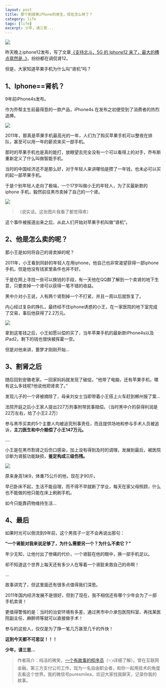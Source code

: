 ```yaml
---
layout: post
title: 那个割肾换iPhone的男生，现在怎么样了？
category: life
tags: [life]
excerpt: 少年，请三思...
---
```


![](http://favorites.ren/assets/images/2020/it/geshen/geshen01.jpg) 

昨天晚上iphone12发布，写了文章[《支持北斗、5G 的 Iphone12 来了，最大的槽点竟然是..》](https://mp.weixin.qq.com/s/n1OHZKwaDAdYe8sntUSHPQ)，纷纷都在调侃肾12。

但是，大家知道苹果手机为什么叫“肾机”吗？

## 1、Iphone==肾机？

9年前iPhone4s发布。

作为乔帮主生前最得意的一款产品，iPhone4s 在发布之初便受到了消费者的热烈追捧。

![](http://favorites.ren/assets/images/2020/it/geshen/geshen02.jpg) 

2011年，那真是苹果手机最高光的一年，人们为了购买苹果手机可以整夜在排队，甚至可以用一年的薪资来买一部手机。

那时的苹果手机也是真的能打，放眼望去完全没有一个可以看得上的对手，乔布斯重新定义了什么叫做智能手机。

当时的中国经济还不是那么好，对于年轻人来讲哪怕是攒了一年钱，也未必可以买的起一部苹果手机。

于是个别年轻人走向了极端，一个17岁叫做小王的年轻人，为了买最新款的 iphone 手机，毅然前往黑市卖掉了自己的一个肾。

![](http://favorites.ren/assets/images/2020/it/geshen/geshen03.jpg) 

>（说实话，这张图片我看了都觉得疼）

这个事件被报道出来之后，从此人们开始对苹果手机叫做“肾机”。

## 2、他是怎么卖的呢？

那小王是如何将自己的肾卖掉的呢？

2011年，小王看到同龄的年轻人在用iphone，他自己也非常渴望获得一部iphone手机，但是他没有钱家里条件也并不好。

于是在网上寻找一些可以换钱的手段，有一天他在QQ群了解到一个卖肾的地下生意，只要卖掉一个肾可以获得一笔不错的收益。

黑中介对小王说，人有两个肾割掉一个不打紧，并且一周以后就恢复了。

内心经过复杂的挣扎，最终经不住iphone诱惑的小王，在一家医院的地下室完成了交易，事后他获得了2.2万元。

![](http://favorites.ren/assets/images/2020/it/geshen/geshen04.jpg) 

拿到这笔钱之后，小王如愿以偿的买了，当年苹果手机的最新款iPhone4s以及iPad2，剩下的钱也很快被挥霍一空。

但是对他来讲，噩梦才刚刚开始...

## 3、割肾之后

随后回到安徽老家。一回家妈妈就发现了破绽。“他带了电脑，还有苹果手机，哪有这么多钱呢?他说他把肾卖了。”

发现儿子的一个肾被摘除了，母亲刘女士当即带着小王搭上火车赶到郴州报了案...

法院开庭之后小王家人提出227万刑事附带民事赔偿。（当时黑中介的获得利润是22万左右，给了小王2.2万）

参与黑市买卖的5个主要人均被追究刑事责任，而且提供场地和参与手术人员被追诉，**主刀医生和中介赔偿了小王147万元。**

....

小王是在黑市割肾之后伤口感染，加上没有得到及时的调理，发展到最后，被医院诊断为肾脏功能缺损，**鉴定构成三级伤残。**

![](http://favorites.ren/assets/images/2020/it/geshen/geshen05.jpg) 

原来身高1米9，体重75公斤的他，现在才90斤。

早已卧床不起，生活不能自理，而不得不早就断了学业，每天在家父母照顾，什么也不能做的他只能在床上刷刷手机。

如今只能靠药物维持生活...

## 4、最后

如果时光可以倒流到9年前，这个男孩子一定不会再说出那句：

**“一个肾脏对我来说足够了，为什么需要另一个？为什么不卖它？”**

年少无知，让他付出了惨痛的代价，一个肾脏在他的眼中，换一部手机足以。

却不知道这个世界上每天还有多少人在等着一个肾脏来救自己的命啊！

...

故事讲完了，但这里面还有很多点值得我们深思。

2011年国内经济发展不是很好，但到了现在，我不相信还有哪个少年会为了一部手机卖肾！

更值得警惕的是：当时的治安环境有多差，通过黑市中介承包医院科室、再找某医院副主任、麻醉师等就可以直接做手术！

参与的这些人，仅仅是为了挣一笔几万甚至几千的外快！

**这到今天都不可思议！！！**

**少年，请三思...**

>作者简介：纯洁的微笑，[一个有故事的程序员](https://mp.weixin.qq.com/s/bPk_-DcGF_7lTDoR1pKqVg)（👈详细了解）。曾在互联网金融，第三方支付公司工作，现为一名自由职业者，和你一起用技术的角度去看这个世界。我的微信号puresmilea，欢迎大家找我聊天，记录你我的故事。